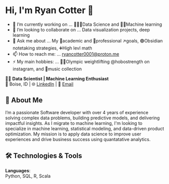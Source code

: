 # Hi, I'm Ryan Cotter 👋

- 🔭 I’m currently working on ... 🔢👨‍🔬Data Science and 🤖📖Machine learning
- 👯 I’m looking to collaborate on ... Data visualization projects, deep learning
- 💬 Ask me about ... My 🏫academic and 💼professional ↗goals, 🟣Obsidian notetaking strategies, ➕High levl math
- 📫 How to reach me: ... ryancotter0001@proton.me
- ⚡ My main hobbies: ... 🏋️‍♂️Olympic weightlifting @hobostrength on instagram, and 🎹music collection

👨‍💻 **Data Scientist | Machine Learning Enthusiast**  
📍 Boise, ID | 🌐 [LinkedIn](www.linkedin.com/in/ryan-cotter-a2b17a287) | 📧 [Email](ryancotter0001@proton.me)

## 🚀 About Me

I’m a passionate Software developer with over 4 years of experience solving complex data problems, building predictive models, and delivering impactful insights. As I migrate to machine learning, I'm looking to specialize in machine learning, statistical modeling, and data-driven product optimization. My mission is to apply data science to improve user experiences and drive business success using quantatative analytics.

## 🛠️ Technologies & Tools

**Languages**:  
Python, SQL, R, Scala  

